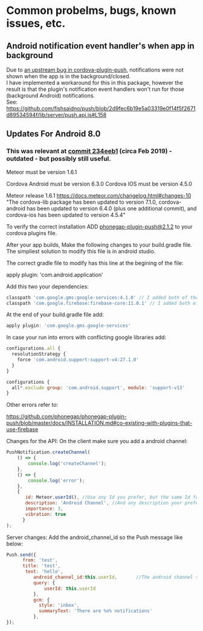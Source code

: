 Common probelms, bugs, known issues, etc.
===========================

## Android notification event handler's when app in background

Due to [an upstream bug in cordova-plugin-push](https://github.com/havesource/cordova-plugin-push/issues/254), notifications were not shown when the app is in the background/closed.  
I have implemented a workaround for this in this package, however the result is that the plugin's notification event handlers won't run for those (background Android) notifications.  
See: https://github.com/fishsaidno/push/blob/2d9fec6b19e5a03319e0f14f5f2671d89534594f/lib/server/push.api.js#L158  


## Updates For Android 8.0
### This was relevant at [commit 234eeb1](https://github.com/Meteor-Community-Packages/raix-push/commit/234eeb12daa9b553d246c0a6edd3d06d550aa41b) (circa Feb 2019) - outdated - but possibly still useful.

Meteor must be version 1.6.1 

Cordova Android must be version 6.3.0
Cordova IOS must be version 4.5.0

Meteor release 1.6.1 https://docs.meteor.com/changelog.html#changes-10
"The cordova-lib package has been updated to version 7.1.0, cordova-android has been updated to version 6.4.0 (plus one additional commit), and cordova-ios has been updated to version 4.5.4"

To verify the correct installation ADD phonegap-plugin-push@2.1.2 to your cordova plugins file.

After your app builds, Make the following changes to your build.gradle file. The simpliest solution to modify this file is in android studio. 

The correct gradle file to modify has this line at the begining of the file:

apply plugin: 'com.android.application'

Add this two your dependencies:

```js
classpath 'com.google.gms:google-services:4.1.0' // I added both of these
classpath 'com.google.firebase:firebase-core:11.0.1' // I added both of these
```
At the end of your build.gradle file add:

```js
apply plugin: 'com.google.gms.google-services'
```
In case your run into errors with conflicting google libraries add:

```js
configurations.all {
  resolutionStrategy {
    force 'com.android.support:support-v4:27.1.0'
  }
}

configurations {
  all*.exclude group: 'com.android.support', module: 'support-v13'
}
```
Other errors refer to:

https://github.com/phonegap/phonegap-plugin-push/blob/master/docs/INSTALLATION.md#co-existing-with-plugins-that-use-firebase


Changes for the API:
On the client make sure you add a android channel:

```js
PushNotification.createChannel(
    () => {
        console.log('createChannel');
    },
    () => {
        console.log('error');
    },
    {
       id: Meteor.userId(), //Use any Id you prefer, but the same Id for this channel must be sent from the server, 
       description: 'Android Channel', //And any description your prefer
       importance: 3,
       vibration: true
      }
);
```

Server changes:
Add the android_channel_id so the Push message like below:

```js
Push.send({
	  from: 'test',
	  title: 'test',
	   text: 'hello',
          android_channel_id:this.userId,		//The android channel should match the id on the client
          query: {
              userId: this.userId
          }, 
          gcm: {
            style: 'inbox',
            summaryText: 'There are %n% notifications'
          },          
});  
```